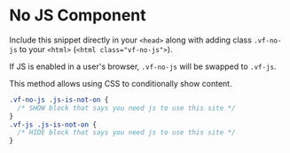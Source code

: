 # No JS Component

Include this snippet directly in your `<head>` along with adding class `.vf-no-js` to your `<html>` (`<html class="vf-no-js">`).

If JS is enabled in a user's browser, `.vf-no-js` will be swapped to `.vf-js`.

This method allows using CSS to conditionally show content.

```css
.vf-no-js .js-is-not-on {
  /* SHOW block that says you need js to use this site */
}
.vf-js .js-is-not-on {
  /* HIDE block that says you need js to use this site */
}
```
